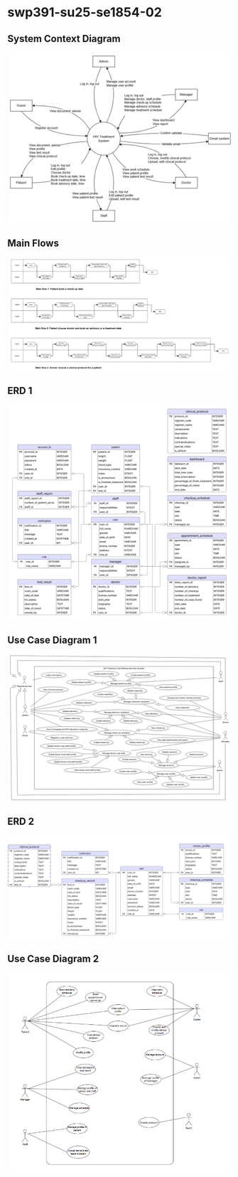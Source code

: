 # swp391-su25-se1854-02

## System Context Diagram
![system context diagram](img/SystemContextDiagram.png)

## Main Flows
![main flows](img/MainFlows.png)

## ERD 1
![ERD](img/ERD(v1).png)

## Use Case Diagram 1
![use case diagram](img/UseCaseDiagram(v1).png)

## ERD 2
![ERD](img/ERD(v2).png)

## Use Case Diagram 2
![use case diagram](img/UseCaseDiagram(v2).png)
